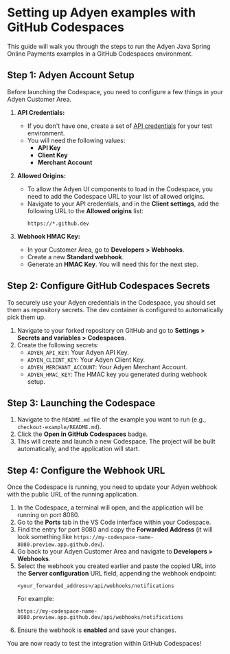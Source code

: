 # Setting up Adyen examples with GitHub Codespaces

This guide will walk you through the steps to run the Adyen Java Spring Online Payments examples in a GitHub Codespaces environment.

## Step 1: Adyen Account Setup

Before launching the Codespace, you need to configure a few things in your Adyen Customer Area.

1.  **API Credentials:**
    *   If you don't have one, create a set of [API credentials](https://docs.adyen.com/development-resources/api-credentials/) for your test environment.
    *   You will need the following values:
        *   **API Key**
        *   **Client Key**
        *   **Merchant Account**

2.  **Allowed Origins:**
    *   To allow the Adyen UI components to load in the Codespace, you need to add the Codespace URL to your list of allowed origins.
    *   Navigate to your API credentials, and in the **Client settings**, add the following URL to the **Allowed origins** list:
        ```
        https://*.github.dev
        ```

3.  **Webhook HMAC Key:**
    *   In your Customer Area, go to **Developers > Webhooks**. 
    *   Create a new **Standard webhook**.
    *   Generate an **HMAC Key**. You will need this for the next step.

## Step 2: Configure GitHub Codespaces Secrets

To securely use your Adyen credentials in the Codespace, you should set them as repository secrets. The dev container is configured to automatically pick them up.

1.  Navigate to your forked repository on GitHub and go to **Settings > Secrets and variables > Codespaces**.
2.  Create the following secrets:
    *   `ADYEN_API_KEY`: Your Adyen API Key.
    *   `ADYEN_CLIENT_KEY`: Your Adyen Client Key.
    *   `ADYEN_MERCHANT_ACCOUNT`: Your Adyen Merchant Account.
    *   `ADYEN_HMAC_KEY`: The HMAC key you generated during webhook setup.

## Step 3: Launching the Codespace

1.  Navigate to the `README.md` file of the example you want to run (e.g., `checkout-example/README.md`).
2.  Click the **Open in GitHub Codespaces** badge.
3.  This will create and launch a new Codespace. The project will be built automatically, and the application will start.

## Step 4: Configure the Webhook URL

Once the Codespace is running, you need to update your Adyen webhook with the public URL of the running application.

1.  In the Codespace, a terminal will open, and the application will be running on port 8080.
2.  Go to the **Ports** tab in the VS Code interface within your Codespace.
3.  Find the entry for port 8080 and copy the **Forwarded Address** (it will look something like `https://my-codespace-name-8080.preview.app.github.dev`).
4.  Go back to your Adyen Customer Area and navigate to **Developers > Webhooks**.
5.  Select the webhook you created earlier and paste the copied URL into the **Server configuration** URL field, appending the webhook endpoint:
    ```
    <your_forwarded_address>/api/webhooks/notifications
    ```
    For example:
    ```
    https://my-codespace-name-8080.preview.app.github.dev/api/webhooks/notifications
    ```
6.  Ensure the webhook is **enabled** and save your changes.

You are now ready to test the integration within GitHub Codespaces!
